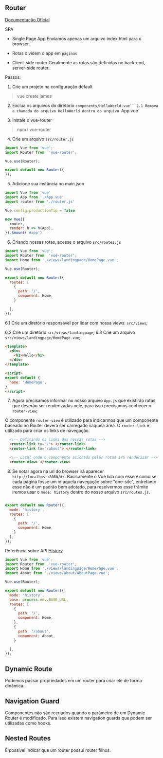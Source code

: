 ## Router

[Documentação Oficial](https://router.vuejs.org/)

SPA
 - Single Page App
 Enviamos apenas um arquivo index.html para o browser.

 - Rotas dividem o app em `páginas`

 - Client-side router 
 Geralmente as rotas são definidas no back-end, server-side router.

Passos:

1. Crie um projeto na configuração default
> vue create james

2. Exclua os arquivos do diretório `components/HelloWorld.vue``
2.1 Remova a chamada do arquivo HelloWorld dentro do arquivo `App.vue`

3. Instale o vue-router 
> npm i vue-router

4. Crie um arquivo `src/router.js`

```js
import Vue from 'vue';
import Router from  'vue-router';

Vue.use(Router);

export default new Router({
});
```

5. Adicione sua instância no main.json
```js
import Vue from 'vue'
import App from './App.vue'
import router from './router.js'

Vue.config.productionTip = false

new Vue({
  router,
  render: h => h(App),
}).$mount('#app')
```

6. Criando nossas rotas, acesse o arquivo `src/routes.js`

```js
import Vue from 'vue';
import Router from  'vue-router';
import Home from './views/landingpage/HomePage.vue';

Vue.use(Router);

export default new Router({
  routes: [
    {
      path: '/',
      component: Home,
    }

  ],
});

```

6.1 Crie um diretório responsável por lidar com nossa views:
`src/views`;

6.2 Crie um diretório `src/views/landingpage`;
6.3 Crie um arquivo `src/views/landingpage/HomePage.vue`;

```html
<template>
  <div>
    <h1>Hello</h1>
  </div>
</template>

<script>
export default {
  name: 'HomePage',
}
</script>
```

7. Agora precisamos informar no nosso arquivo `App.js`
que existirão rotas que deverão ser renderizadas nele, para isso precisamos conhecer o `router-view`;

O componente `router-view` é utilizado para indicarmos que um componente baseado no Router deverá ser carregado naquela área. O `router-link` é utilizado para criar os links de navegação.

```html
  <!-- Definindo os links das nossas rotas -->
  <router-link to="/"> </router-link>
  <router-link to="/about"> </router-link>

  <!-- Local onde o componente acionado pelas rotas irá renderizar -->
  <router-view> </router-view>
```

8. Se notar agora na url do browser irá aparecer `http://localhost:8080/#/`.  Basicamente o Vue lida com esse `#` como se cada página fosse um id aquela navegação sobre "one-site", entretanto esse não é um padrão bem adotado, para resolvermos esse trâmite iremos usar o `mode: history`
dentro do nosso arquivo `src/routes.js`.

```js

export default new Router({
  mode: 'history',
  routes: [
    {
      path: '/',
      component: Home,
    }
  ],
});

```

Referência sobre API [History](https://developer.mozilla.org/pt-BR/docs/Web/API/History_API
) 


```js
import Vue from 'vue';
import Router from  'vue-router';
import Home from './views/landingpage/HomePage.vue';
import About from './views/about/AboutPage.vue';

Vue.use(Router);

export default new Router({
  mode: 'history',
  base: process.env.BASE_URL,
  routes: [
    {
      path: '/',
      component: Home,
    },
    {
      path: '/about',
      component: About,
    }

  ],
});
```

## Dynamic Route

Podemos passar propriedades em um router para criar ele de forma dinâmica.


## Navigation Guard

Componentes não são recriados quando o parâmetro de um
Dynamic Router é modificado. Para isso existem navigation guards que podem ser utilizadas como hooks.

## Nested Routes

Ë possivel indicar que um router possui router filhos.









